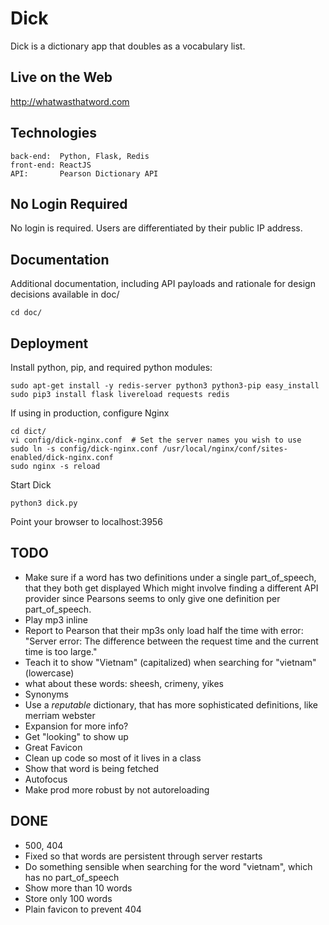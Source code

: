 Dick
====

Dick is a dictionary app that doubles as a vocabulary list.


Live on the Web
---------------

http://whatwasthatword.com


Technologies
------------

    back-end:  Python, Flask, Redis
    front-end: ReactJS
    API:       Pearson Dictionary API


No Login Required
-----------------

No login is required. Users are differentiated by their public IP address.

Documentation
-------------

Additional documentation, including API payloads and rationale for design decisions
available in doc/

    cd doc/


Deployment
----------

Install python, pip, and required python modules:

    sudo apt-get install -y redis-server python3 python3-pip easy_install
    sudo pip3 install flask livereload requests redis

If using in production, configure Nginx

    cd dict/
    vi config/dick-nginx.conf  # Set the server names you wish to use
    sudo ln -s config/dick-nginx.conf /usr/local/nginx/conf/sites-enabled/dick-nginx.conf
    sudo nginx -s reload

Start Dick

    python3 dick.py

Point your browser to localhost:3956


TODO
----

  * Make sure if a word has two definitions under a single part_of_speech, that they both get displayed
    Which might involve finding a different API provider since Pearsons seems to only give one definition
    per part_of_speech.
  * Play mp3 inline
  * Report to Pearson that their mp3s only load half the time with error:
    "Server error: The difference between the request time and the current time is too large."
  * Teach it to show "Vietnam" (capitalized) when searching for "vietnam" (lowercase)
  * what about these words: sheesh, crimeny, yikes
  * Synonyms
  * Use a *reputable* dictionary, that has more sophisticated definitions, like merriam webster
  * Expansion for more info?
  * Get "looking" to show up
  * Great Favicon
  * Clean up code so most of it lives in a class
  * Show that word is being fetched
  * Autofocus
  * Make prod more robust by not autoreloading

DONE
----
  * 500, 404
  * Fixed so that words are persistent through server restarts
  * Do something sensible when searching for the word "vietnam", which has no part_of_speech
  * Show more than 10 words
  * Store only 100 words
  * Plain favicon to prevent 404
